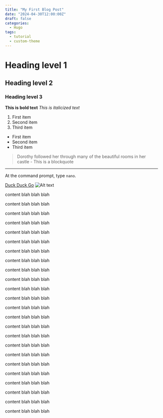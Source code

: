```yaml
---
title: "My First Blog Post"
date: "2024-04-30T12:00:00Z"
draft: false
categories:
  - Hugo
tags:
  - tutorial
  - custom-theme
---
```


# Heading level 1
## Heading level 2
### Heading level 3

**This is bold text**
*This is italicized text*

1. First item
2. Second item
3. Third item

- First item
- Second item
- Third item

> Dorothy followed her through many of the beautiful rooms in her castle - This is a blockquote

---
At the command prompt, type `nano`.

[Duck Duck Go](https://duckduckgo.com)
![Alt text](image.jpg)


content blah blah blah

content blah blah blah

content blah blah blah

content blah blah blah

content blah blah blah

content blah blah blah

content blah blah blah

content blah blah blah

content blah blah blah

content blah blah blah

content blah blah blah

content blah blah blah

content blah blah blah

content blah blah blah


content blah blah blah

content blah blah blah

content blah blah blah


content blah blah blah

content blah blah blah

content blah blah blah

content blah blah blah

content blah blah blah

content blah blah blah

content blah blah blah